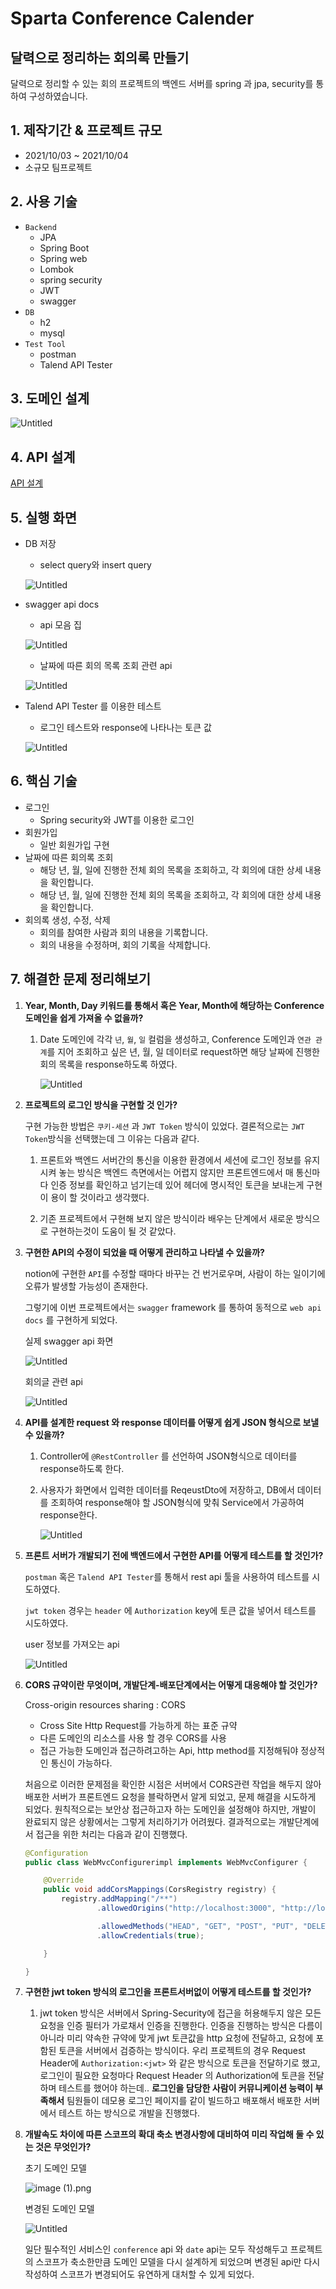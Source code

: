 # Sparta Conference Calender

## 달력으로 정리하는 회의록 만들기

달력으로 정리할 수 있는 회의 프로젝트의 백엔드 서버를 spring 과 jpa, security를 통하여 구성하였습니다.

## 1. 제작기간 & 프로젝트 규모

- 2021/10/03 ~ 2021/10/04
- 소규모 팀프로젝트

## 2. 사용 기술

- `Backend`
    - JPA
    - Spring Boot
    - Spring web
    - Lombok
    - spring security
    - JWT
    - swagger
- `DB`
    - h2
    - mysql
- `Test Tool`
    - postman
    - Talend API Tester

## 3. 도메인 설계

![Untitled](Readme%20md(%E1%84%8E%E1%85%A9%E1%84%8B%E1%85%A1%E1%86%AB)%207eb91fdfe4b84417a9ed916a29f50bc3/Untitled.png)

## 4. API 설계

[API 설계](https://www.notion.so/bbd17c426a6642fb872a10412330c622)

## 5. 실행 화면

- DB 저장
    - select query와 insert query
    
    ![Untitled](Readme%20md(%E1%84%8E%E1%85%A9%E1%84%8B%E1%85%A1%E1%86%AB)%207eb91fdfe4b84417a9ed916a29f50bc3/Untitled%201.png)
    
- swagger api docs
    - api 모음 집
    
    ![Untitled](Readme%20md(%E1%84%8E%E1%85%A9%E1%84%8B%E1%85%A1%E1%86%AB)%207eb91fdfe4b84417a9ed916a29f50bc3/Untitled%202.png)
    
    - 날짜에 따른 회의 목록 조회 관련 api
    
    ![Untitled](Readme%20md(%E1%84%8E%E1%85%A9%E1%84%8B%E1%85%A1%E1%86%AB)%207eb91fdfe4b84417a9ed916a29f50bc3/Untitled%203.png)
    
- Talend API Tester 를 이용한 테스트
    - 로그인 테스트와 response에 나타나는 토큰 값
    
    ![Untitled](Readme%20md(%E1%84%8E%E1%85%A9%E1%84%8B%E1%85%A1%E1%86%AB)%207eb91fdfe4b84417a9ed916a29f50bc3/Untitled%204.png)
    

## 6. 핵심 기술

- 로그인
    - Spring security와 JWT를 이용한 로그인
- 회원가입
    - 일반 회원가입 구현
- 날짜에 따른 회의록 조회
    - 해당 년, 월, 일에 진행한 전체 회의 목록을 조회하고, 각 회의에 대한 상세 내용을 확인합니다.
    - 해당 년, 월, 일에 진행한 전체 회의 목록을 조회하고, 각 회의에 대한 상세 내용을 확인합니다.
- 회의록 생성, 수정, 삭제
    - 회의를 참여한 사람과 회의 내용을 기록합니다.
    - 회의 내용을 수정하며, 회의 기록을 삭제합니다.

## 7. 해결한 문제 정리해보기

1. **Year, Month, Day 키워드를 통해서 혹은 Year, Month에 해당하는 Conference도메인을 쉽게 가져올 수 없을까?**
    1. Date 도메인에 각각 `년`, `월`, `일` 컬럼을 생성하고, Conference 도메인과 `연관 관계`를 지어 조회하고 싶은 년, 월, 일 데이터로 request하면 해당 날짜에 진행한 회의 목록을 response하도록 하였다. 
        
        ![Untitled](Readme%20md(%E1%84%8E%E1%85%A9%E1%84%8B%E1%85%A1%E1%86%AB)%207eb91fdfe4b84417a9ed916a29f50bc3/Untitled%205.png)
        
    
2. **프로젝트의 로그인 방식을 구현할 것 인가?**
    
    구현 가능한 방법은  `쿠키-세션` 과 `JWT Token` 방식이 있었다. 결론적으로는 `JWT Token`방식을 선택했는데 그 이유는 다음과 같다.
    
    1. 프론트와 백엔드 서버간의 통신을 이용한 환경에서 세션에 로그인 정보를 유지시켜 놓는 방식은 백엔드 측면에서는 어렵지 않지만 프론트엔드에서 매 통신마다 인증 정보를 확인하고 넘기는데 있어 헤더에 명시적인 토큰을 보내는게 구현이 용이 할 것이라고 생각했다. 
    
    2. 기존 프로젝트에서 구현해 보지 않은 방식이라 배우는 단계에서 새로운 방식으로 구현하는것이 도움이 될 것 같았다.
    
3. **구현한 API의 수정이 되었을 때 어떻게 관리하고 나타낼 수 있을까?**
    
    notion에 구현한 `API`를 수정할 때마다 바꾸는 건 번거로우며, 사람이 하는 일이기에 오류가 발생할 가능성이 존재한다.
    
    그렇기에 이번 프로젝트에서는 `swagger` framework 를 통하여 동적으로 `web api docs` 를 구현하게 되었다.
    
    실제 swagger api 화면
    
    ![Untitled](Readme%20md(%E1%84%8E%E1%85%A9%E1%84%8B%E1%85%A1%E1%86%AB)%207eb91fdfe4b84417a9ed916a29f50bc3/Untitled%206.png)
    
    회의글 관련 api
    
    ![Untitled](Readme%20md(%E1%84%8E%E1%85%A9%E1%84%8B%E1%85%A1%E1%86%AB)%207eb91fdfe4b84417a9ed916a29f50bc3/Untitled%207.png)
    
4. **API를 설계한 request 와 response 데이터를 어떻게 쉽게 JSON 형식으로 보낼 수 있을까?**
    1. Controller에 `@RestController` 를 선언하여 JSON형식으로 데이터를 response하도록 한다.
    2. 사용자가 화면에서 입력한 데이터를 ReqeustDto에 저장하고, DB에서 데이터를 조회하여 response해야 할 JSON형식에 맞춰 Service에서 가공하여 response한다. 
        
        ![Untitled](Readme%20md(%E1%84%8E%E1%85%A9%E1%84%8B%E1%85%A1%E1%86%AB)%207eb91fdfe4b84417a9ed916a29f50bc3/Untitled%208.png)
        
    
5. **프론트 서버가 개발되기 전에 백엔드에서 구현한 API를 어떻게 테스트를 할 것인가?**
    
    `postman` 혹은 `Talend API Tester`를 통해서 rest api 툴을 사용하여 테스트를 시도하였다.
    
    `jwt token` 경우는 `header` 에 `Authorization` key에 토큰 값을 넣어서 테스트를 시도하였다.
    
    user 정보를 가져오는 api
    
    ![Untitled](Readme%20md(%E1%84%8E%E1%85%A9%E1%84%8B%E1%85%A1%E1%86%AB)%207eb91fdfe4b84417a9ed916a29f50bc3/Untitled%209.png)
    
6. **CORS 규약이란 무엇이며, 개발단계-배포단계에서는 어떻게 대응해야 할 것인가?**
    
    Cross-origin resources sharing : CORS
    * Cross Site Http Request를 가능하게 하는 표준 규약
    * 다른 도메인의 리소스를 사용 할 경우 CORS를 사용
    * 접근 가능한 도메인과 접근하려고하는 Api, http method를 지정해둬야 정상적인 통신이 가능하다.
    
    처음으로 이러한 문제점을 확인한 시점은 서버에서 CORS관련 작업을 해두지 않아 배포한 서버가 프론트엔드 요청을 블락하면서 알게 되었고, 문제 해결을 시도하게 되었다. 원칙적으로는 보안상 접근하고자 하는 도메인을 설정해야 하지만, 개발이 완료되지 않은 상황에서는 그렇게 처리하기가 어려웠다. 결과적으로는 개발단계에서 접근을 위한 처리는 다음과 같이 진행했다.
    
    ```java
    @Configuration
    public class WebMvcConfigurerimpl implements WebMvcConfigurer {
    
        @Override
        public void addCorsMappings(CorsRegistry registry) {
            registry.addMapping("/**")
                    .allowedOrigins("http://localhost:3000", "http://localhost:8080")
    
                    .allowedMethods("HEAD", "GET", "POST", "PUT", "DELETE", "PATCH")
                    .allowCredentials(true);
    
        }
    
    }
    ```
    
7. **구현한 jwt token 방식의 로그인을 프론트서버없이 어떻게 테스트를 할 것인가?**
    1. jwt token 방식은 서버에서 Spring-Security에 접근을 허용해두지 않은 모든 요청을 인증 필터가 가로채서 인증을 진행한다. 인증을 진행하는 방식은 다름이 아니라 미리 약속한 규약에 맞게 jwt 토큰값을 http 요청에 전달하고, 요청에 포함된 토큰을 서버에서 검증하는 방식이다. 우리 프로젝트의 경우 Request Header에 `Authorization:<jwt>` 와 같은 방식으로 토큰을 전달하기로 했고, 로그인이 필요한 요청마다 Request Header 의 Authorization에 토큰을 전달하며 테스트를 했어야 하는데.. **로그인을 담당한 사람이 커뮤니케이션 능력이 부족해서** 팀원들이 데모용 로그인 페이지를 같이 빌드하고 배포해서 배포한 서버에서 테스트 하는 방식으로 개발을 진행했다.
    
8. **개발속도 차이에 따른 스코프의 확대 축소 변경사항에 대비하여 미리 작업해 둘 수 있는 것은 무엇인가?**
    
    초기 도메인 모델
    
    ![image (1).png](Readme%20md(%E1%84%8E%E1%85%A9%E1%84%8B%E1%85%A1%E1%86%AB)%207eb91fdfe4b84417a9ed916a29f50bc3/image_(1).png)
    
     변경된 도메인 모델
    
    ![Untitled](Readme%20md(%E1%84%8E%E1%85%A9%E1%84%8B%E1%85%A1%E1%86%AB)%207eb91fdfe4b84417a9ed916a29f50bc3/Untitled%2010.png)
    
    일단 필수적인 서비스인 `conference` api 와 `date` api는 모두 작성해두고 프로젝트의 스코프가 축소한만큼 도메인 모델을 다시 설계하게 되었으며 변경된 api만 다시 작성하여 스코프가 변경되어도 유연하게 대처할 수 있게 되었다.
